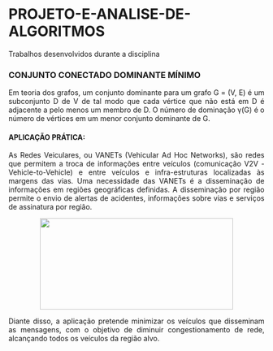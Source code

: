 # PROJETO-E-ANALISE-DE-ALGORITMOS
Trabalhos desenvolvidos durante a disciplina

### CONJUNTO CONECTADO DOMINANTE MÍNIMO
   <p align="justify">
    Em teoria dos grafos, um conjunto dominante para um grafo G = (V, E) é um subconjunto D de V de tal modo que cada vértice que não está em D é adjacente a pelo menos um membro de D. O número de dominação γ(G) é o número de vértices em um menor conjunto dominante de G.
  </p>
  
  #### APLICAÇÃO PRÁTICA: 
  <p align="justify">
   As Redes Veiculares, ou VANETs (Vehicular Ad Hoc Networks), são redes que permitem a troca de informações entre veículos (comunicação V2V - Vehicle-to-Vehicle) e entre veículos e infra-estruturas localizadas às margens das vias. Uma necessidade das VANETs é a disseminação de informações em regiões geográficas definidas. A disseminação por região permite o envio de alertas de acidentes, informações sobre vias e serviços de assinatura por região.
  </p>
   
  <p align="center">
    <img width="380" height="180" src="https://i.imgur.com/p5gLDA7.png">
  </p>
  
  <p align="justify">
    Diante disso, a aplicação pretende minimizar os veículos que disseminam as mensagens, com o objetivo de diminuir congestionamento de rede, alcançando todos os veículos da região alvo.
  </p>
  
  

